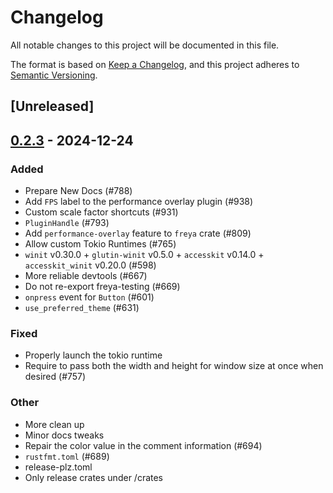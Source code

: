 # Changelog

All notable changes to this project will be documented in this file.

The format is based on [Keep a Changelog](https://keepachangelog.com/en/1.0.0/),
and this project adheres to [Semantic Versioning](https://semver.org/spec/v2.0.0.html).

## [Unreleased]

## [0.2.3](https://github.com/marc2332/freya/compare/freya-v0.2.2...freya-v0.2.3) - 2024-12-24

### Added

- Prepare New Docs (#788)
- Add `FPS` label to the performance overlay plugin (#938)
- Custom scale factor shortcuts (#931)
- `PluginHandle` (#793)
- Add `performance-overlay` feature to `freya` crate (#809)
- Allow custom Tokio Runtimes (#765)
- `winit` v0.30.0 + `glutin-winit` v0.5.0 + `accesskit` v0.14.0 + `accesskit_winit` v0.20.0  (#598)
- More reliable devtools (#667)
- Do not re-export freya-testing (#669)
- `onpress` event for `Button` (#601)
- `use_preferred_theme` (#631)

### Fixed

- Properly launch the tokio runtime
- Require to pass both the width and height for window size at once when desired (#757)

### Other

- More clean up
- Minor docs tweaks
- Repair the color value in the comment information (#694)
- `rustfmt.toml` (#689)
- release-plz.toml
- Only release crates under /crates
